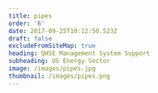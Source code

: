 ```yaml
---
title: pipes
order: '6'
date: 2017-09-25T10:12:50.523Z
draft: false
excludeFromSiteMap: true
heading: QHSE Management System Support
subheading: US Energy Sector
image: /images/pipes.jpg
thumbnail: /images/pipes.png
---
```


